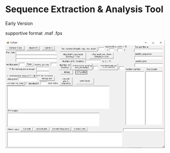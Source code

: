 # Sequence Extraction & Analysis Tool 

Early Version

supportive format
.maf
.fps



![tool](tool.JPG)
